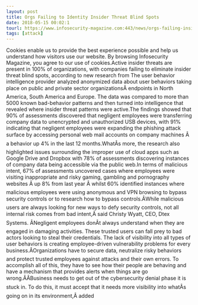```yaml
---
layout: post
title: Orgs Failing to Identity Insider Threat Blind Spots
date: 2018-05-15 00:02:1
tourl: https://www.infosecurity-magazine.com:443/news/orgs-failing-insider-threat/
tags: [attack]
---
```

Cookies enable us to provide the best experience possible and help us understand how visitors use our website. By browsing Infosecurity Magazine, you agree to our use of cookies.Active insider threats are present in 100% of organizations, with companies failing to eliminate insider threat blind spots, according to new research from The user behavior intelligence provider analyzed anonymized data about user behaviors taking place on public and private sector organizationsÂ endpoints in North America, South America and Europe. The data was compared to more than 5000 known bad-behavior patterns and then turned into intelligence that revealed where insider threat patterns were active.The findings showed that 90% of assessments discovered that negligent employees were transferring company data to unencrypted and unauthorized USB devices, with 91% indicating that negligent employees were expanding the phishing attack surface by accessing personal web mail accounts on company machines Â a behavior up 4% in the last 12 months.WhatÂs more, the research also highlighted issues surrounding the improper use of cloud apps such as Google Drive and Dropbox with 78% of assessments discovering instances of company data being accessible via the public web.In terms of malicious intent, 67% of assessments uncovered cases where employees were visiting inappropriate and risky gaming, gambling and pornography websites Â up 8% from last year Â whilst 60% identified instances where malicious employees were using anonymous and VPN browsing to bypass security controls or to research how to bypass controls.ÂWhile malicious users are always looking for new ways to defy security controls, not all internal risk comes from bad intent,Â said Christy Wyatt, CEO, Dtex Systems. ÂNegligent employees donÂt always understand when they are engaged in damaging activities. These trusted users can fall prey to bad actors looking to steal their credentials. The lack of visibility into all types of user behaviors is creating employee-driven vulnerability problems for every business.ÂOrganizations have to secure data, neutralize risky behaviors and protect trusted employees against attacks and their own errors. To accomplish all of this, they have to see how their people are behaving and have a mechanism that provides alerts when things are go wrong.ÂÂBusiness needs to get out of the cybersecurity denial phase it is stuck in. To do this, it must accept that it needs more visibility into whatÂs going on in its environment,Â added 